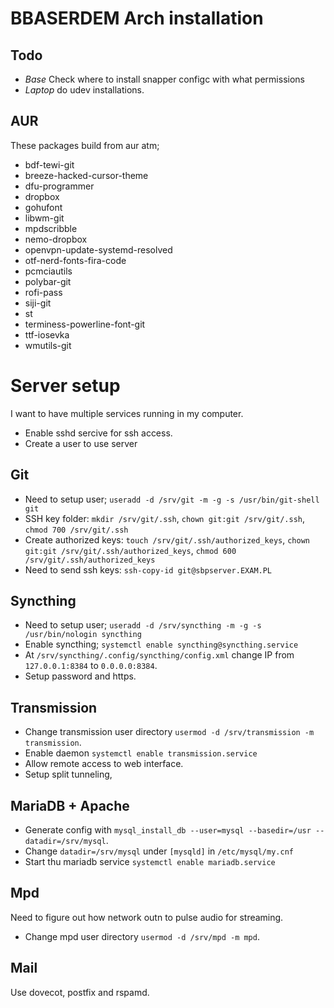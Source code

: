 # BBASERDEM Arch installation

## Todo

* *Base* Check where to install snapper configc with what permissions
* *Laptop* do udev installations.

## AUR
These packages build from aur atm;

* bdf-tewi-git
* breeze-hacked-cursor-theme
* dfu-programmer
* dropbox
* gohufont
* libwm-git
* mpdscribble
* nemo-dropbox
* openvpn-update-systemd-resolved
* otf-nerd-fonts-fira-code
* pcmciautils
* polybar-git
* rofi-pass
* siji-git
* st
* terminess-powerline-font-git
* ttf-iosevka
* wmutils-git

# Server setup

I want to have multiple services running in my computer.

* Enable sshd sercive for ssh access.
* Create a user to use server

## Git

* Need to setup user; `useradd -d /srv/git -m -g -s /usr/bin/git-shell git`
* SSH key folder: `mkdir /srv/git/.ssh`, `chown git:git /srv/git/.ssh`, `chmod 700 /srv/git/.ssh`
* Create authorized keys: `touch /srv/git/.ssh/authorized_keys`,
`chown git:git /srv/git/.ssh/authorized_keys`, `chmod 600 /srv/git/.ssh/authorized_keys`
* Need to send ssh keys: `ssh-copy-id git@sbpserver.EXAM.PL`

## Syncthing

* Need to setup user; `useradd -d /srv/syncthing -m -g -s /usr/bin/nologin syncthing`
* Enable syncthing; `systemctl enable syncthing@syncthing.service`
* At `/srv/syncthing/.config/syncthing/config.xml` change IP from
`127.0.0.1:8384` to `0.0.0.0:8384`.
* Setup password and https.

## Transmission

* Change transmission user directory `usermod -d /srv/transmission -m transmission`.
* Enable daemon `systemctl enable transmission.service`
* Allow remote access to web interface.
* Setup split tunneling, 

## MariaDB + Apache

* Generate config with `mysql_install_db --user=mysql --basedir=/usr --datadir=/srv/mysql`.
* Change `datadir=/srv/mysql` under `[mysqld]` in `/etc/mysql/my.cnf`
* Start thu mariadb service `systemctl enable mariadb.service`

## Mpd

Need to figure out how network outn to pulse audio for streaming.

* Change mpd user directory `usermod -d /srv/mpd -m mpd`.

## Mail

Use dovecot, postfix and rspamd.

